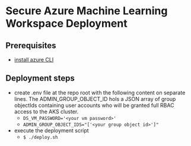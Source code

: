 # Secure Azure Machine Learning Workspace Deployment

## Prerequisites
- [install azure CLI](https://docs.microsoft.com/en-us/cli/azure/install-azure-cli-linux?pivots=apt)

## Deployment steps
- create .env file at the repo root with the following content on separate lines. The ADMIN_GROUP_OBJECT_ID hols a JSON array of group objectIds containing user accounts who will be granted full RBAC access to the AKS cluster.
  - `DS_VM_PASSWORD='<your vm password>'`
  - `ADMIN_GROUP_OBJECT_IDS="['<your group object id>']"`
- execute the deployment script
  - `$ ./deploy.sh`
